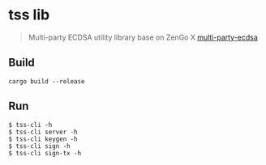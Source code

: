 tss lib
=======

> Multi-party ECDSA utility library base on ZenGo X [multi-party-ecdsa](https://github.com/ZenGo-X/multi-party-ecdsa)

## Build

```
cargo build --release
```

## Run

```
$ tss-cli -h
$ tss-cli server -h
$ tss-cli keygen -h
$ tss-cli sign -h
$ tss-cli sign-tx -h
```
